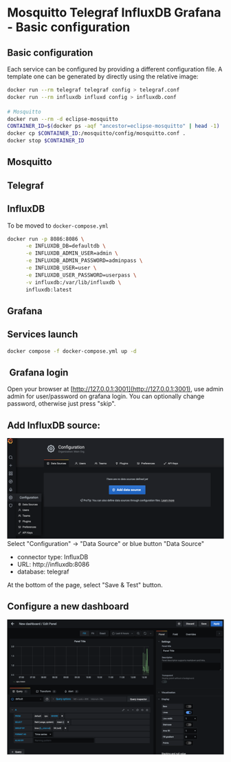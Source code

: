 # Mosquitto Telegraf InfluxDB Grafana - Basic configuration

## Basic configuration
Each service can be configured by providing a different configuration file.
A template one can be generated by directly using the relative image:
```Bash
docker run --rm telegraf telegraf config > telegraf.conf
docker run --rm influxdb influxd config > influxdb.conf

# Mosquitto 
docker run --rm -d eclipse-mosquitto
CONTAINER_ID=$(docker ps -aqf "ancestor=eclipse-mosquitto" | head -1)
docker cp $CONTAINER_ID:/mosquitto/config/mosquitto.conf .
docker stop $CONTAINER_ID

```

## Mosquitto

## Telegraf

## InfluxDB
To be moved to `docker-compose.yml`
```Bash
docker run -p 8086:8086 \
      -e INFLUXDB_DB=defaultdb \
      -e INFLUXDB_ADMIN_USER=admin \
      -e INFLUXDB_ADMIN_PASSWORD=adminpass \
      -e INFLUXDB_USER=user \
      -e INFLUXDB_USER_PASSWORD=userpass \
      -v influxdb:/var/lib/influxdb \
      influxdb:latest 
```
## Grafana

## Services launch
```Bash
docker compose -f docker-compose.yml up -d
```  

##  Grafana login  
Open your browser at [http://127.0.0.1:3001](http://127.0.0.1:3001), use admin admin for user/password on grafana login. You can optionally change password, otherwise just press "skip".

## Add InfluxDB source:  
![img](imgs/add_data_source.png)
Select "Configuration" -> "Data Source" or blue button "Data Source"  
  * connector type: InfluxDB
  * URL: http://influxdb:8086
  * database: telegraf

At the bottom of the page, select "Save & Test" button.

## Configure a new dashboard
![img](imgs/configure_dashboard.png)